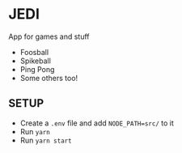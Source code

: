 # JEDI

App for games and stuff

* Foosball
* Spikeball
* Ping Pong
* Some others too!

## SETUP

* Create a `.env` file and add `NODE_PATH=src/` to it
* Run `yarn` 
* Run `yarn start`
